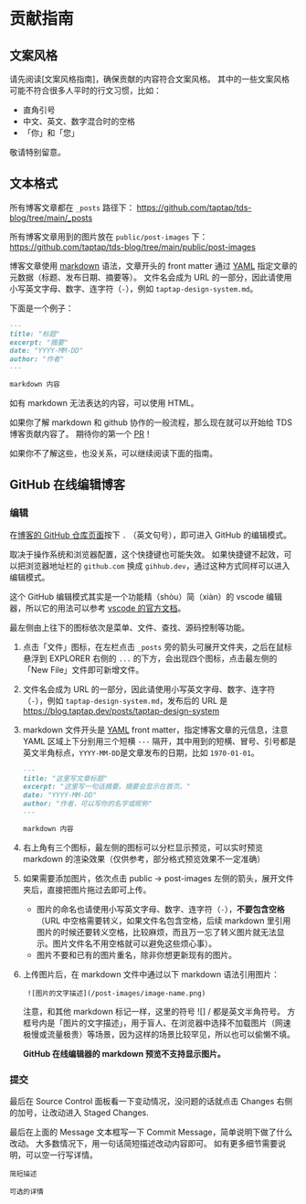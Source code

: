 # 贡献指南

## 文案风格

请先阅读[文案风格指南]，确保贡献的内容符合文案风格。
其中的一些文案风格可能不符合很多人平时的行文习惯，比如：

- 直角引号
- 中文、英文、数字混合时的空格
- 「你」和「您」

敬请特别留意。

## 文本格式

所有博客文章都在 `_posts` 路径下： https://github.com/taptap/tds-blog/tree/main/_posts

所有博客文章用到的图片放在 `public/post-images` 下： https://github.com/taptap/tds-blog/tree/main/public/post-images

博客文章使用 [markdown] 语法，文章开头的 front matter 通过 [YAML] 指定文章的元数据（标题、发布日期、摘要等）。
文件名会成为 URL 的一部分，因此请使用小写英文字母、数字、连字符（`-`），例如 `taptap-design-system.md`。

[markdown]: https://www.markdown-cheatsheet.com
[YAML]: https://quickref.me/yaml

下面是一个例子：

```markdown
---
title: "标题"
excerpt: "摘要"
date: "YYYY-MM-DD"
author: "作者"
---

markdown 内容
```

如有 markdown 无法表达的内容，可以使用 HTML。

如果你了解 markdown 和 github 协作的一般流程，那么现在就可以开始给 TDS 博客贡献内容了。
期待你的第一个 [PR]！

[PR]: https://docs.github.com/en/get-started/quickstart/github-flow

如果你不了解这些，也没关系，可以继续阅读下面的指南。

## GitHub 在线编辑博客

### 编辑

在[博客的 GitHub 仓库页面][repo]按下 `.` （英文句号），即可进入 GitHub 的编辑模式。

[repo]: https://github.com/taptap/tds-blog/

取决于操作系统和浏览器配置，这个快捷键也可能失效。
如果快捷键不起效，可以把浏览器地址栏的 `github.com` 换成 `gihhub.dev`，通过这种方式同样可以进入编辑模式。

这个 GitHub 编辑模式其实是一个功能精（shòu）简（xiàn）的 vscode 编辑器，所以它的用法可以参考 [vscode 的官方文档](https://code.visualstudio.com/docs)。

最左侧由上往下的图标依次是菜单、文件、查找、源码控制等功能。

1. 点击「文件」图标，在左栏点击 `_posts` 旁的箭头可展开文件夹，之后在鼠标悬浮到 EXPLORER 右侧的 `...` 的下方，会出现四个图标，点击最左侧的「New File」文件即可新增文件。

2. 文件名会成为 URL 的一部分，因此请使用小写英文字母、数字、连字符（`-`），例如 `taptap-design-system.md`，发布后的 URL 是 https://blog.taptap.dev/posts/taptap-design-system

3. markdown 文件开头是 [YAML] front matter，指定博客文章的元信息，注意 YAML 区域上下分别用三个短横 `---` 隔开，其中用到的短横、冒号、引号都是英文半角标点，`YYYY-MM-DD`是文章发布的日期，比如 `1970-01-01`。

    ```markdown
    ---
    title: "这里写文章标题"
    excerpt: "这里写一句话摘要。摘要会显示在首页。"
    date: "YYYY-MM-DD"
    author: "作者，可以写你的名字或昵称"
    ---

    markdown 内容
    ```

4. 右上角有三个图标，最左侧的图标可以分栏显示预览，可以实时预览 markdown 的渲染效果（仅供参考，部分格式预览效果不一定准确）

5. 如果需要添加图片，依次点击 public -> post-images 左侧的箭头，展开文件夹后，直接把图片拖过去即可上传。

    - 图片的命名也请使用小写英文字母、数字、连字符（`-`），**不要包含空格**（URL 中空格需要转义，如果文件名包含空格，后续 markdown 里引用图片的时候还要转义空格，比较麻烦，而且万一忘了转义图片就无法显示。图片文件名不用空格就可以避免这些烦心事）。
    - 图片不要和已有的图片重名，除非你想更新现有的图片。

6. 上传图片后，在 markdown 文件中通过以下 markdown 语法引用图片：

        ![图片的文字描述](/post-images/image-name.png)

    注意，和其他 markdown 标记一样，这里的符号 ![] /  都是英文半角符号。
    方框号内是「图片的文字描述」，用于盲人、在浏览器中选择不加载图片（网速极慢或流量极贵）等场景，因为这样的场景比较罕见，所以也可以偷懒不填。

    **GitHub 在线编辑器的 markdown 预览不支持显示图片。**

### 提交

最后在 Source Control 面板看一下变动情况，没问题的话就点击 Changes 右侧的加号，让改动进入 Staged Changes.

最后在上面的 Message 文本框写一下 Commit Message，简单说明下做了什么改动。
大多数情况下，用一句话简短描述改动内容即可。
如有更多细节需要说明，可以空一行写详情。

```
简短描述

可选的详情
```










